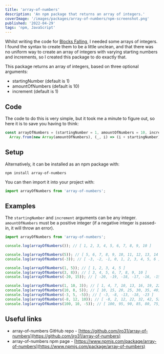 ```yaml
---
title: 'array-of-numbers'
description: 'An npm package that returns an array of integers.'
coverImage: '/images/packages/array-of-numbers/npm-screenshot.png'
published: '2022-04-29'
tags: 'npm, JavaScript'
---
```


Whilst writing the code for [Blocks Falling](https://blocksfalling.com/), I needed some arrays of integers. I found the syntax to create them to be a little unclean, and that there was no uniform way to create an array of integers with varying starting numbers and increments, so I created this package to do exactly that.

This package returns an array of integers, based on three optional arguments:

- startingNumber (default is 1)
- amountOfNumbers (default is 10)
- increment (default is 1)

## Code

The code to do this is very simple, but it took me a minute to figure out, so here it is to save you having to think:

<!-- prettier-ignore -->
```js
const arrayOfNumbers = (startingNumber = 1, amountOfNumbers = 10, increment = 1) =>
  Array.from(new Array(amountOfNumbers), (_, i) => (i + startingNumber) + (i * (increment - 1)))
```

## Setup

Alternatively, it can be installed as an npm package with:

```
npm install array-of-numbers
```

You can then import it into your project with:

```js
import arrayOfNumbers from 'array-of-numbers';
```

## Examples

The `startingNumber` and `increment` arguments can be any integer. `amountOfNumbers` must be a positive integer (if a negative integer is passed-in, it will throw an error).

```js
import arrayOfNumbers from 'array-of-numbers';

console.log(arrayOfNumbers()); // [ 1, 2, 3, 4, 5, 6, 7, 8, 9, 10 ]

console.log(arrayOfNumbers(5)); // [ 5, 6, 7, 8, 9, 10, 11, 12, 13, 14 ]
console.log(arrayOfNumbers(-3)); // [ -3, -2, -1, 0, 1, 2, 3, 4, 5, 6 ]

console.log(arrayOfNumbers(1, 5)); // [ 1, 2, 3, 4, 5 ]
console.log(arrayOfNumbers(3, 8)); // [ 3, 4, 5, 6, 7, 8, 9, 10 ]
console.log(arrayOfNumbers(-20, 15)); // [ -20, -19, -18, -17, -16, -15, -14, -13, -12, -11, -10, -9, -8, -7, -6 ]

console.log(arrayOfNumbers(1, 10, 3)); // [ 1, 4, 7, 10, 13, 16, 19, 22, 25, 28 ]
console.log(arrayOfNumbers(10, 8, 5)); // [ 10, 15, 20, 25, 30, 35, 40, 45 ]
console.log(arrayOfNumbers(-3, 5, -5)); // [ -3, -8, -13, -18, -23 ]
console.log(arrayOfNumbers(-8, 12, 10)); // [ -8, 2, 12, 22, 32, 42, 52, 62, 72, 82, 92, 102 ]
console.log(arrayOfNumbers(100, 10, -5)); // [ 100, 95, 90, 85, 80, 75, 70, 65, 60, 55 ]
```

## Useful links

- array-of-numbers GitHub repo - [https://github.com/jro31/array-of-numbers](https://github.com/jro31/array-of-numbers)
- array-of-numbers npm page - [https://www.npmjs.com/package/array-of-numbers](https://www.npmjs.com/package/array-of-numbers)
